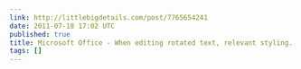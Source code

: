 ```yaml
---
link: http://littlebigdetails.com/post/7765654241
date: 2011-07-18 17:02 UTC
published: true
title: Microsoft Office - When editing rotated text, relevant styling...
tags: []
---
```



